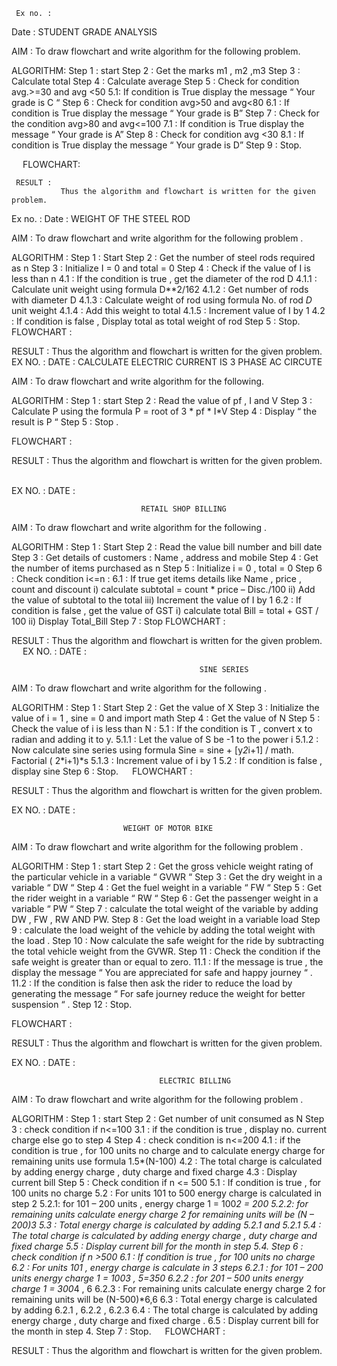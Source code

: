      Ex no. :
   Date    :
                                 STUDENT GRADE ANALYSIS


AIM : 
        To draw flowchart and write algorithm for the following problem.

ALGORITHM:
         Step 1 : start
           Step 2 : Get the marks m1 , m2 ,m3
           Step 3 : Calculate total 
           Step 4 : Calculate average
           Step 5 : Check for condition avg.>=30 and avg <50
                  5.1: If condition is True display the message “ Your grade is C “
           Step 6 : Check for condition avg>50 and avg<80
                  6.1 : If condition is True display the message “ Your grade is B”
          Step 7 : Check for the condition avg>80 and avg<=100
                 7.1 : If condition is True display the message “ Your grade is A”
            Step 8 : Check for condition avg <30
                  8.1 : If condition is True display the message “ Your grade is D”
           Step 9 : Stop.
             
 
FLOWCHART:

 
     RESULT :
               Thus the algorithm and flowchart is written for the given problem.
Ex no. :
Date    :
                WEIGHT OF THE STEEL ROD

AIM :
        To draw flowchart and write algorithm for the following problem .

ALGORITHM :
       Step 1 : Start
         Step 2 : Get the number of steel rods required as n
         Step 3 : Initialize I = 0 and total = 0
         Step 4 : Check if the value of I is less than n
               4.1 : If the condition is true , get the diameter of the rod D
             4.1.1 : Calculate unit weight using formula D**2/162
             4.1.2 : Get number of rods with diameter D
             4.1.3 : Calculate weight of rod using formula No. of rod *D* unit weight
             4.1.4 : Add this weight to total
             4.1.5 : Increment value of I by 1
                4.2 : If condition is false , Display total as total weight of rod
          Step 5 : Stop. 
FLOWCHART :

 
RESULT :
          Thus the algorithm and flowchart is written for the given problem.
EX NO. :
DATE    :
           CALCULATE ELECTRIC CURRENT IS 3 PHASE AC CIRCUTE


AIM :
       To draw flowchart and write algorithm for the following.

ALGORITHM :
      Step 1 : start
        Step 2 : Read the value of pf , I and V
        Step 3 : Calculate P using the formula P = root of 3 * pf * I*V
        Step 4 : Display “ the result is P “
        Step 5 : Stop . 










FLOWCHART :




 
RESULT :
       Thus the algorithm and flowchart is written for the given problem.
 

EX NO. :
DATE    :

                                 RETAIL SHOP BILLING

AIM : 
        To draw flowchart and write algorithm for the following . 

ALGORITHM :
        Step 1 : Start 
         Step 2 : Read the value bill number and bill date 
         Step 3 : Get details of customers : Name , address and mobile 
         Step 4 : Get the number of items purchased as n
         Step 5 : Initialize i = 0 , total = 0
         Step 6 : Check condition i<=n :
              6.1 : If true get items details like Name , price , count and discount
           i) calculate subtotal = count * price – Disc./100
          ii) Add the value of subtotal to the total
         iii) Increment the value of I by 1
           6.2 : If condition is false , get the value of GST
           i) calculate total Bill = total + GST / 100
          ii) Display Total_Bill
      Step 7 : Stop
FLOWCHART :
 
RESULT :
       Thus the algorithm and flowchart is written for the given problem.
 
EX NO. :
DATE    :

                                              SINE SERIES
AIM :
         To draw flowchart and write algorithm for the following .

ALGORITHM :
Step 1 : Start 
Step 2 : Get the value of X
Step 3 : Initialize the value of i = 1 , sine = 0 and import math
Step 4 : Get the value of N
Step 5 : Check the value of i is less than N :
5.1 : If the condition is T ,  convert x to radian and adding it to y.
5.1.1 : Let the value of S be -1 to the power i
5.1.2 : Now calculate sine series using formula
Sine = sine + [y*2*i+1] / math. Factorial ( 2*i+1)*s
5.1.3 : Increment value of i by 1
5.2 : If condition is false , display sine
Step 6 : Stop.
 
FLOWCHART :
 

RESULT :
          Thus the algorithm and flowchart is written for the given problem.


EX NO. :
DATE    :

                             WEIGHT OF MOTOR BIKE

AIM : 
        To draw flowchart and write algorithm for the following problem . 

ALGORITHM :
   Step 1 : start 
   Step 2 : Get the gross vehicle weight rating of the particular vehicle in a variable “ GVWR “
   Step 3 : Get the dry weight in a variable “ DW “
   Step 4 : Get the fuel weight in a variable “ FW “
   Step 5 : Get the rider weight in a variable “ RW “
   Step 6 : Get the passenger weight in a variable “ PW “
   Step 7 : calculate the total weight of the variable by adding DW , FW , RW AND PW.
   Step 8 : Get the load weight in a variable load 
   Step 9 : calculate the load weight of the vehicle by adding the total weight with the load .
   Step 10 : Now calculate the safe weight for the ride by subtracting the total vehicle weight from the GVWR.
   Step 11 : Check the condition if the safe weight is greater than or equal to zero.
   11.1 : If the message is true , the display the message “ You are appreciated for safe and happy journey “ .
   11.2 : If the condition is false then ask the rider to reduce  the load by generating the message “ For safe journey reduce the weight for better suspension “ .
   Step 12 : Stop.



















FLOWCHART :
 

RESULT :
        Thus the algorithm and flowchart is written for the given problem.

       
EX NO. :
DATE   :

                                     ELECTRIC BILLING

AIM : 
        To draw flowchart and write algorithm for the following problem .

ALGORITHM :
   Step 1 : start 
   Step 2 : Get number of unit consumed as N
   Step 3 : check condition if n<=100
     3.1 : if the condition is true , display no. current charge else go to step 4
   Step 4 : check condition is n<=200
      4.1 : if the condition is true , for 100 units no charge and to calculate energy charge for remaining units use formula 1.5*(N-100)
      4.2 : The total charge is calculated by adding energy charge , duty charge and fixed charge
     4.3 : Display current bill
   Step 5 : Check condition if n <= 500
     5.1 : If condition is true , for 100 units no charge 
     5.2 : For units 101 to 500 energy charge is calculated in step 2
      5.2.1: for 101 – 200 units , energy charge 1 = 100*2 = 200
      5.2.2: for remaining units calculate energy charge 2 for remaining units will be (N – 200)*3
     5.3 : Total energy charge is calculated by adding 5.2.1 and 5.2.1
     5.4 : The total charge is calculated by adding energy charge , duty charge and fixed charge
     5.5 : Display current bill for the month in step 5.4.
Step 6 : check condition if n >500
      6.1 : If condition is true , for 100 units no charge
      6.2 : For units 101 , energy charge is calculate in 3 steps
      6.2.1 : for 101 – 200 units energy charge 1 = 100*3 , 5=350
      6.2.2 : for 201 – 500 units energy charge 1 = 300*4 , 6
      6.2.3 : For remaining units calculate energy charge 2 for remaining units will be (N-500)*6,6
        6.3 : Total energy charge is calculated by adding 6.2.1 , 6.2.2 , 6.2.3
       6.4 : The total charge is calculated by adding energy charge , duty charge and fixed charge .
       6.5 : Display current bill for the month in step 4.
Step 7 : Stop.
 
FLOWCHART :
 

RESULT :
            Thus the algorithm and flowchart is written for the given problem.    



